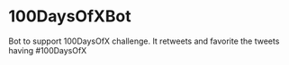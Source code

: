 # 100DaysOfXBot

Bot to support 100DaysOfX challenge. It retweets and favorite the tweets having #100DaysOfX

